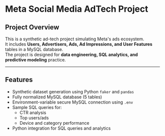 # Meta Social Media AdTech Project

## Project Overview
This is a synthetic ad-tech project simulating Meta's ads ecosystem.  
It includes **Users, Advertisers, Ads, Ad Impressions, and User Features** tables in a MySQL database.  
The project is designed for **data engineering, SQL analytics, and predictive modeling** practice.

---

## Features
- Synthetic dataset generation using Python `faker` and `pandas`
- Fully normalized MySQL database (5 tables)
- Environment-variable secure MySQL connection using `.env`
- Sample SQL queries for:
  - CTR analysis
  - Top users/ads
  - Device and category performance
- Python integration for SQL queries and analytics


